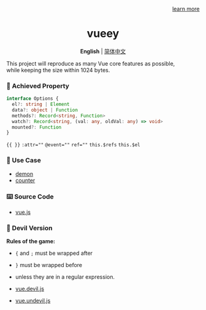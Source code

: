 <p align="right">
  <a href="LearnMore.md">learn more</a>
</p>

<h1 align="center">vueey</h1>

<p align="center">
  <b>English</b> | <a href="./README.zh-CN.md">简体中文</a>
</p>

This project will reproduce as many Vue core features as possible,   
while keeping the size within 1024 bytes.   

### 🎉 Achieved Property

```ts
interface Options {
  el?: string | Element
  data?: object | Function
  methods?: Record<string, Function>
  watch?: Record<string, (val: any, oldVal: any) => void>
  mounted?: Function
}
```

 `{{ }}`
 `:attr=""`
 `@event=""`
 `ref=""`
 `this.$refs`
 `this.$el`

### 🎯 Use Case
- [demon](./examples/demon.html)
- [counter](./examples/counter.html)

### ⌨️ Source Code
- [vue.js](./vue.js)

### 🩻 Devil Version

**Rules of the game:**
- `{` and `;` must be wrapped after
- `}` must be wrapped before
- unless they are in a regular expression.   

- [vue.devil.js](./vue.devil.js)
- [vue.undevil.js](./vue.undevil.js)